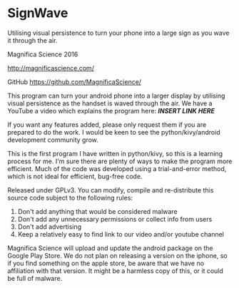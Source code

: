 # SignWave
Utilising visual persistence to turn your phone into a large sign as you wave it through the air.

Magnifica Science 2016

http://magnificascience.com/

GitHub https://github.com/MagnificaScience/

This program can turn your android phone into a larger display by utilising visual persistence as the handset is waved through the air. We have a YouTube a video which explains the program here: ***INSERT LINK HERE***

If you want any features added, please only request them if you are prepared to do the work. I would be keen to see the python/kivy/android development community grow.

This is the first program I have written in python/kivy, so this is a learning process for me. I'm sure there are plenty of ways to make the program more efficient. Much of the code was developed using a trial-and-error method, which is not ideal for efficient, bug-free code.

Released under GPLv3. You can modify, compile and re-distribute this source code subject to the following rules:

1. Don't add anything that would be considered malware
2. Don't add any unnecessary permissions or collect info from users
3. Don't add advertising
4. Keep a relatively easy to find link to our video and/or youtube channel

Magnifica Science will upload and update the android package on the Google Play Store. We do not plan on releasing a version on the iphone, so if you find something on the apple store, be aware that we have no affiliation with that version. It might be a harmless copy of this, or it could be full of malware.
